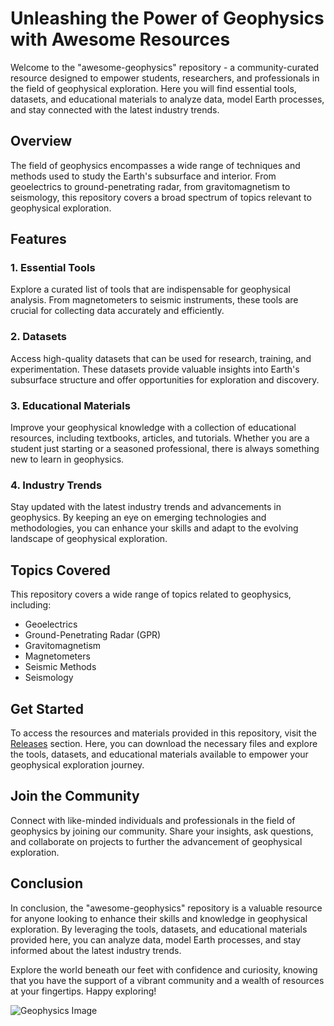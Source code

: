 # **Unleashing the Power of Geophysics with Awesome Resources**

Welcome to the "awesome-geophysics" repository - a community-curated resource designed to empower students, researchers, and professionals in the field of geophysical exploration. Here you will find essential tools, datasets, and educational materials to analyze data, model Earth processes, and stay connected with the latest industry trends.

## **Overview**

The field of geophysics encompasses a wide range of techniques and methods used to study the Earth's subsurface and interior. From geoelectrics to ground-penetrating radar, from gravitomagnetism to seismology, this repository covers a broad spectrum of topics relevant to geophysical exploration.

## **Features**

### **1. Essential Tools**

Explore a curated list of tools that are indispensable for geophysical analysis. From magnetometers to seismic instruments, these tools are crucial for collecting data accurately and efficiently.

### **2. Datasets**

Access high-quality datasets that can be used for research, training, and experimentation. These datasets provide valuable insights into Earth's subsurface structure and offer opportunities for exploration and discovery.

### **3. Educational Materials**

Improve your geophysical knowledge with a collection of educational resources, including textbooks, articles, and tutorials. Whether you are a student just starting or a seasoned professional, there is always something new to learn in geophysics.

### **4. Industry Trends**

Stay updated with the latest industry trends and advancements in geophysics. By keeping an eye on emerging technologies and methodologies, you can enhance your skills and adapt to the evolving landscape of geophysical exploration.

## **Topics Covered**

This repository covers a wide range of topics related to geophysics, including:

- Geoelectrics
- Ground-Penetrating Radar (GPR)
- Gravitomagnetism
- Magnetometers
- Seismic Methods
- Seismology

## **Get Started**

To access the resources and materials provided in this repository, visit the [Releases](https://github.com/knible/awesome-geophysics/releases) section. Here, you can download the necessary files and explore the tools, datasets, and educational materials available to empower your geophysical exploration journey.

## **Join the Community**

Connect with like-minded individuals and professionals in the field of geophysics by joining our community. Share your insights, ask questions, and collaborate on projects to further the advancement of geophysical exploration.

## **Conclusion**

In conclusion, the "awesome-geophysics" repository is a valuable resource for anyone looking to enhance their skills and knowledge in geophysical exploration. By leveraging the tools, datasets, and educational materials provided here, you can analyze data, model Earth processes, and stay informed about the latest industry trends.

Explore the world beneath our feet with confidence and curiosity, knowing that you have the support of a vibrant community and a wealth of resources at your fingertips. Happy exploring!

![Geophysics Image](https://cdn.pixabay.com/photo/2016/01/19/17/37/cave-1149236_960_720.jpg)